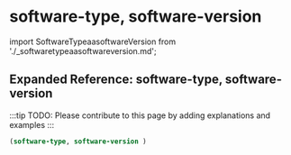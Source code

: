 # software-type, software-version

import SoftwareTypeaasoftwareVersion from './_softwaretypeaasoftwareversion.md';

<SoftwareTypeaasoftwareVersion />

## Expanded Reference: software-type, software-version

:::tip
TODO: Please contribute to this page by adding explanations and examples
:::

```lisp
(software-type, software-version )
```
